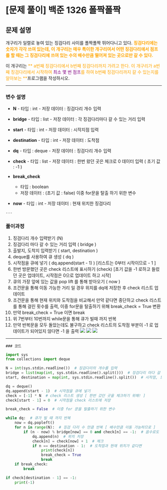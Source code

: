 # [문제 풀이] 백준 1326 폴짝폴짝


## 문제 설명
개구리가 일렬로 놓여 있는 징검다리 사이를 폴짝폴짝 뛰어다니고 있다. 
<span style="color:orange;">**징검다리에는 숫자가 각각 쓰여 있는데, 이 개구리는 매우 특이한 개구리여서 어떤 징검다리에서 점프를 할 때는 그 징검다리에 쓰여 있는 수의 배수만큼 떨어져 있는 곳으로만 갈 수 있다.**</span>

이 개구리는 <span style="color:orange;">** a번째 징검다리에서 b번째 징검다리까지 가려고 한다. 이 개구리가 a번째 징검다리에서 시작하여 <span style= "color:purple">최소 몇 번 점프</span>를 하여 b번째 징검다리까지 갈 수 있는지를 알아보는 **</span>프로그램을 작성하시오.

  ---
### 변수 설명
   
   - **N**
    - 타입 : int
    - 저장 데이터 : 징검다리 개수 입력
   
   - **bridge**
    - 타입 : list
    - 저장 데이터 : 각 징검다리마다 갈 수 있는 거리 입력
   
   - **start**
    - 타입 : int
    - 저장 데이터 : 시작지점 입력
   
   - **destination**
    - 타입 : int
    - 저장 데이터 : 도착점
   
   - **dq**
    - 타입 : deque 
    - 저장 데이터 : 징검다리 개수 입력
    
   - **check**
    - 타입 : list
    - 저장 데이터 : 한번 왔던 곳은 체크로 0 데이터 입력 ( 초기 값 : -1 )
  
  - **break_check**
    - 타입 : boolean
    - 저장 데이터 : (초기 값 : false) 이중 for문을 탈출 하기 위한 변수
   
   - **now**
    - 타입 : int
    - 저장 데이터 : 현재 위치한 징검다리
    
    ---
  
   ### 풀이과정
  1. 징검다리 개수 입력받기 (N)
  2. 징검다리 마다 갈 수 있는 거리 입력 ( bridge )
  3. 출발지, 도착지 입력받기 ( start, destination )
  4. deque를 사용하여 큐 생성 ( dq )
  5. 시작점을 큐에 넣기 ( dq.append(start - 1) ) \[리스트는 0부터 시작이므로 - 1 ]
  6. 한번 방문했던 곳은 check 리스트에 표시하기 (check) \[초기 값을 -1 로하고 들렀던 곳은 업데이트, 시작점은 0으로 업데이트 하고 시작]
  7. 큐의 가장 앞에 있는 값을 pop lift 를 통해 받아오기 ( now )
  8. 조건문을 통해 이동 가능한 거리 일 경우 위치를 dq에 저장한 후 check 리스트 업데이트
  9. 조건문을 통해 현재 위치와 도착점을 비교해서 만약 같다면 중단하고 check 리스트를 통해 걸린 횟수를 출력, 이중 for문을 탈출하기 위해 break_check = True 변환
 10. 만약 break_check = True 이면 break
 11. 위 7번부터 10번까지 while문을 통해 큐가 빌때 까지 반복
 12. 만약 반복문을 모두 돌았는데도 불구하고 check 리스트의 도착점 부분이 -1 로 업데이트가 되어있지 않다면 -1 을 출력 
  ![](https://images.velog.io/images/soshin_dev/post/5e92c368-4b4b-4a3c-b982-088d75f9e136/KakaoTalk_20220124_145605950.jpg)
  ![](https://images.velog.io/images/soshin_dev/post/81b94b86-fac9-4f83-9b93-909f597692a0/KakaoTalk_20220124_145605950_01.jpg)
  ![](https://images.velog.io/images/soshin_dev/post/b2bf9afe-c8c2-42fd-a863-2162e035bae8/KakaoTalk_20220124_145605950_02.jpg)
  
  ---
    ### 코드

```python
import sys
from collections import deque

N = int(sys.stdin.readline())  # 징검다리의 개수를 입력
bridge = list(map(int, sys.stdin.readline().split()))  # 징검다리 마다 갈 수 있는 거리 입력
start, destination = map(int, sys.stdin.readline().split())  # 시작점, 도착점 입력

dq = deque()
dq.append(start - 1)  # 시작점을 큐에 넣기
check = [-1] * N  # check 리스트 생성 [ 한번 갔던 곳을 체크하기 위해! ]
check[start - 1] = 0  # 시작점을 check 리스트에 저장

break_check = False  # 이중 for 문을 탈출하기 위한 변수

while dq:  # 큐가 빌 때 까지 반복
    now = dq.popleft()
    for n in range(N):  # 징검 다리 수 만큼 반복 [ 배수만큼 이동 가능하므로 ]
        if (n - now) % bridge[now] == 0 and check[n] == -1:  # 음수로도 이동이 가능하므로 n - now 로 값 지정
            dq.append(n)  # 위치 저장
            check[n] = check[now] + 1  # 체크
            if n == destination - 1:  # 도착점과 현재 위치가 같다면
                print(check[n])
                break_check = True
                break
    if break_check:
        break

if check[destination - 1] == -1:
    print(-1)
```
